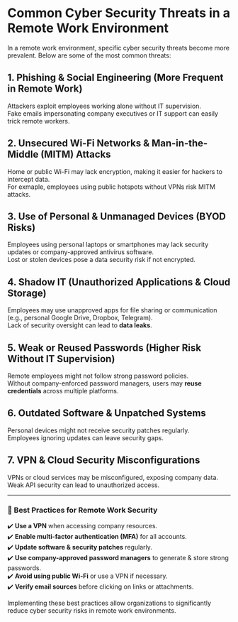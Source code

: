 # Common Cyber Security Threats in a Remote Work Environment

In a remote work environment, specific cyber security threats become more prevalent. Below are some of the most common threats:

## 1. Phishing & Social Engineering (More Frequent in Remote Work)

Attackers exploit employees working alone without IT supervision.  
Fake emails impersonating company executives or IT support can easily trick remote workers.

## 2. Unsecured Wi-Fi Networks & Man-in-the-Middle (MITM) Attacks

Home or public Wi-Fi may lack encryption, making it easier for hackers to intercept data.  
For exmaple, employees using public hotspots without VPNs risk MITM attacks.

## 3. Use of Personal & Unmanaged Devices (BYOD Risks)

Employees using personal laptops or smartphones may lack security updates or company-approved antivirus software.  
Lost or stolen devices pose a data security risk if not encrypted.

## 4. Shadow IT (Unauthorized Applications & Cloud Storage)

Employees may use unapproved apps for file sharing or communication (e.g., personal Google Drive, Dropbox, Telegram).  
Lack of security oversight can lead to **data leaks**.

## 5. Weak or Reused Passwords (Higher Risk Without IT Supervision)

Remote employees might not follow strong password policies.  
Without company-enforced password managers, users may **reuse credentials** across multiple platforms.

## 6. Outdated Software & Unpatched Systems

Personal devices might not receive security patches regularly.  
Employees ignoring updates can leave security gaps.

## 7. VPN & Cloud Security Misconfigurations

VPNs or cloud services may be misconfigured, exposing company data.  
Weak API security can lead to unauthorized access.

---

### 🔐 Best Practices for Remote Work Security

✔️ **Use a VPN** when accessing company resources.  
✔️ **Enable multi-factor authentication (MFA)** for all accounts.  
✔️ **Update software & security patches** regularly.  
✔️ **Use company-approved password managers** to generate & store strong passwords.  
✔️ **Avoid using public Wi-Fi** or use a VPN if necessary.  
✔️ **Verify email sources** before clicking on links or attachments.

Implementing these best practices allow organizations to significantly reduce cyber security risks in remote work environments.
